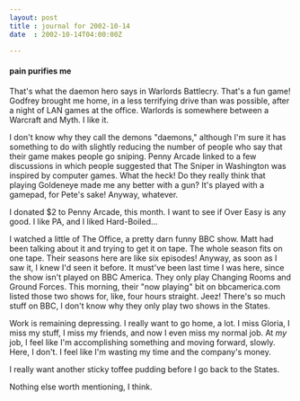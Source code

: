 ```yaml
---
layout: post
title : journal for 2002-10-14
date  : 2002-10-14T04:00:00Z

---
```

<h4>pain purifies me</h4>That's what the daemon hero says in Warlords Battlecry.  That's a fun game! Godfrey brought me home, in a less terrifying drive than was possible, after a night of LAN games at the office.  Warlords is somewhere between a Warcraft and Myth.  I like it.

I don't know why they call the demons "daemons," although I'm sure it has something to do with slightly reducing the number of people who say that their game makes people go sniping.  Penny Arcade linked to a few discussions in which people suggested that The Sniper in Washington was inspired by computer games.  What the heck!  Do they really think that playing Goldeneye made me any better with a gun?  It's played with a gamepad, for Pete's sake!  Anyway, whatever.  

I donated $2 to Penny Arcade, this month.  I want to see if Over Easy is any good.  I like PA, and I liked Hard-Boiled...

I watched a little of The Office, a pretty darn funny BBC show.  Matt had been talking about it and trying to get it on tape.  The whole season fits on one tape.  Their seasons here are like six episodes!  Anyway, as soon as I saw it, I knew I'd seen it before.  It must've been last time I was here, since the show isn't played on BBC America.  They only play Changing Rooms and Ground Forces.  This morning, their "now playing" bit on bbcamerica.com listed those two shows for, like, four hours straight.  Jeez!  There's so much stuff on BBC, I don't know why they only play two shows in the States.

Work is remaining depressing.  I really want to go home, a lot.  I miss Gloria, I miss my stuff, I miss my friends, and now I even miss my normal job.  At <em>my</em> job, I feel like I'm accomplishing something and moving forward, slowly.  Here, I don't.  I feel like I'm wasting my time and the company's money.

I really want another sticky toffee pudding before I go back to the States.

Nothing else worth mentioning, I think.

